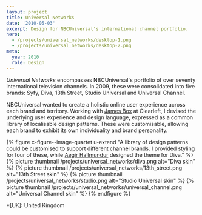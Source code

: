 ```yaml
---
layout: project
title: Universal Networks
date: '2010-05-03'
excerpt: Design for NBCUniversal's international channel portfolio.
hero:
  - /projects/universal_networks/desktop-1.png
  - /projects/universal_networks/desktop-2.png
meta:
  year: 2010
  role: Design
---
```

_Universal Networks_ encompasses NBCUniversal's portfolio of over seventy international television channels. In 2009, these were consolidated into five brands: Syfy, Diva, 13th Street, Studio Universal and Universal Channel.

NBCUniversal wanted to create a holistic online user experience across each brand and territory. Working with [James Box][1] at Clearleft, I devised the underlying user experience and design language, expressed as a common library of localisable design patterns. These were customisable, allowing each brand to exhibit its own individuality and brand personality.

{% figure c-figure--image-quartet u-extend "A library of design patterns could be customised to support different channel brands. I provided styling for four of these, while [Aegir Hallmundur](http://aegir.org) designed the theme for Diva." %}
{% picture thumbnail /projects/universal_networks/diva.png alt="Diva skin" %}
{% picture thumbnail /projects/universal_networks/13th_street.png alt="13th Street skin" %}
{% picture thumbnail /projects/universal_networks/studio.png alt="Studio Universal skin" %}
{% picture thumbnail /projects/universal_networks/universal_channel.png alt="Universal Channel skin" %}
{% endfigure %}

[1]: http://clearleft.com/is/james-box/

*[UK]: United Kingdom

